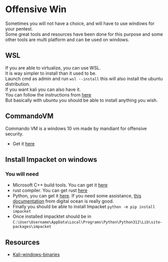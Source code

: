# Offensive Win

Sometimes you will not have a choice, and will have to use windows for your pentest.  
Some great tools and resources have been done for this purpose and some other tools are multi platform and can be used on windows.

## WSL

If you are able to virtualize, you can use WSL.  
It is way simpler to install than it used to be.  
Launch cmd as admin and run `wsl --install` this will also install the ubuntu distribution.  
If you want kali you can also have it.  
You can follow the instructions from [here](https://www.kali.org/docs/wsl/wsl-preparations/)  
But basically with ubuntu you should be able to install anything you wish.

## CommandoVM

Commando VM is a windows 10 vm made by mandiant for offensive security.

- Get it [here](https://github.com/mandiant/commando-vm)

## Install Impacket on windows

### You will need

- Microsoft C++ build tools. You can get it [here](https://visualstudio.microsoft.com/visual-cpp-build-tools/)
- rust compiler. You can get rust [here](https://www.rust-lang.org/tools/install)
- Python, you can get it [here](https://www.python.org/downloads/windows/). If you need some assistance, [this documentation](https://www.digitalocean.com/community/tutorials/install-python-windows-10) from digital ocean is really good.
- Finally you should be able to install Impacket `python -m pip install impacket`
- Once installed impacktet should be in `C:\User\Username\AppData\Local\Programs\Python\Python312\Lib\site-packages\impacket`

## Resources

- [Kali-windows-binaries](https://github.com/interference-security/kali-windows-binaries)